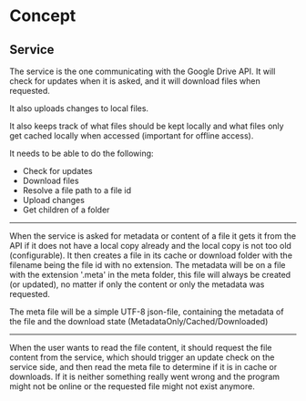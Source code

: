 # Concept



## Service

The service is the one communicating with the Google Drive API. It will check for updates when it is asked, and it will 
download files when requested.

It also uploads changes to local files.

It also keeps track of what files should be kept locally and what files only get cached locally when accessed (important 
for offline access).

It needs to be able to do the following:
- Check for updates
- Download files
- Resolve a file path to a file id
- Upload changes
- Get children of a folder

---

When the service is asked for metadata or content of a file it gets it from the API if it does not have a local copy 
already and the local copy is not too old (configurable). It then creates a file in its cache or download folder with 
the filename being the file id with no extension. The metadata will be on a file with the extension '.meta' in 
the meta folder, this file will always be created (or updated), no matter if only the content or only the metadata was 
requested. 

The meta file will be a simple UTF-8 json-file, containing the metadata of the file and the download state 
(MetadataOnly/Cached/Downloaded)

---

When the user wants to read the file content, it should request the file content from the service, which should trigger 
an update check on the service side, and then read the meta file to determine if it is in cache or downloads. If it is 
neither something really went wrong and the program might not be online or the requested file might not exist anymore.
